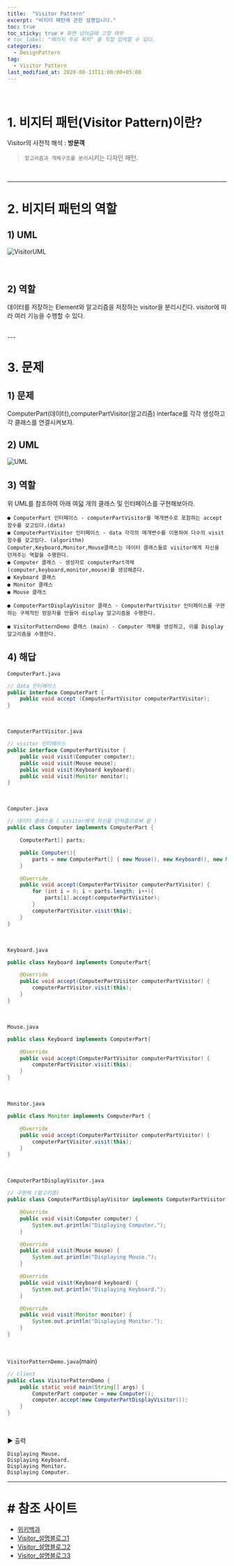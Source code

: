 ```yaml
---
title:  "Visitor Pattern"
excerpt: "비지터 패턴에 관한 설명입니다."
toc: true
toc_sticky: true # 화면 넘어갈때 고정 여부
# toc_label: "페이지 주요 목차" 를 직접 입력할 수 있다.
categories:
  - DesignPattern
tag:
  - Visitor Pattern
last_modified_at: 2020-08-13T11:00:00+05:00
---
```

<br>

# 1. 비지터 패턴(Visitor Pattern)이란? 

Visitor의 사전적 해석 : __방문객__ <br>

> `알고리즘과 객체구조를 분리`시키는 디자인 패턴. <br>

<br>

---

# 2. 비지터 패턴의 역할

## 1) UML

![VisitorUML](/assets/images/VisitorUML.png)


<br>

## 2) 역할

데이터를 저장하는 Element와 알고리즘을 저장하는 visitor을 분리시킨다.
visitor에 따라 여러 기능을 수행할 수 있다.

<br>
---

# 3. 문제

## 1) 문제
ComputerPart(데이터),computerPartVisitor(알고리즘) interface를 각각 생성하고 각 클래스를 연결시켜보자.

## 2) UML
![UML](/assets/images/Visitor_pattern_uml.jpg)

## 3) 역할
위 UML를 참조하여 아래 여덟 개의 클래스 및 인터페이스를 구현해보아라.

```
● ComputerPart 인터페이스 - computerPartVisitor를 매개변수로 포함하는 accept함수를 갖고있다.(data)
● ComputerPartVisitor 인터페이스 - data 각각의 매개변수를 이용하여 다수의 visit함수를 갖고있다. (algorithm)
Computer,Keyboard,Monitor,Mouse클래스는 데이터 클래스들로 visitor에게 자신을 던져주는 역할을 수행한다.
● Computer 클래스 - 생성자로 computerPart객체(computer,keyboard,monitor,mouse)를 생성해준다. 
● Keyboard 클래스
● Monitor 클래스
● Mouse 클래스

● ComputerPartDisplayVisitor 클래스 - ComputerPartVisitor 인터페이스를 구현하는 구체적인 방문자를 만들어 display 알고리즘을 수행한다.

● VisitorPatternDemo 클래스 (main) - Computer 객체를 생성하고, 이를 Display 알고리즘을 수행한다.

```

## 4) 해답

`ComputerPart.java`
```java
// data 인터페이스
public interface ComputerPart {
    public void accept (ComputerPartVisitor computerPartVisitor);
}
```
<br>

`ComputerPartVisitor.java`
```java
// visitor 인터페이스
public interface ComputerPartVisitor {
    public void visit(Computer computer);
    public void visit(Mouse mouse);
    public void visit(Keyboard keyboard);
    public void visit(Monitor monitor);
}

```
<br>

`Computer.java`
```java
// 데이터 클래스들 ( visitor에게 자신을 던져줌으로써 끝 )
public class Computer implements ComputerPart {

    ComputerPart[] parts;

    public Computer(){
        parts = new ComputerPart[] { new Mouse(), new Keyboard(), new Monitor() };
    }

    @Override
    public void accept(ComputerPartVisitor computerPartVisitor) {
        for (int i = 0; i < parts.length; i++){
            parts[i].accept(computerPartVisitor);
        }
        computerPartVisitor.visit(this);
    }
}
```
<br>

`Keyboard.java`
```java
public class Keyboard implements ComputerPart{

    @Override
    public void accept(ComputerPartVisitor computerPartVisitor) {
        computerPartVisitor.visit(this);
    }
}
```
<br>

`Mouse.java`
```java
public class Keyboard implements ComputerPart{

    @Override
    public void accept(ComputerPartVisitor computerPartVisitor) {
        computerPartVisitor.visit(this);
    }
}
```
<br>

`Monitor.java`
```java
public class Monitor implements ComputerPart {

    @Override
    public void accept(ComputerPartVisitor computerPartVisitor) {
        computerPartVisitor.visit(this);
    }
}
```
<br>

`ComputerPartDisplayVisitor.java`
```java
// 구현체 (알고리즘)
public class ComputerPartDisplayVisitor implements ComputerPartVisitor {

    @Override
    public void visit(Computer computer) {
        System.out.println("Displaying Computer.");
    }

    @Override
    public void visit(Mouse mouse) {
        System.out.println("Displaying Mouse.");
    }

    @Override
    public void visit(Keyboard keyboard) {
        System.out.println("Displaying Keyboard.");
    }

    @Override
    public void visit(Monitor monitor) {
        System.out.println("Displaying Monitor.");
    }   
}
```
<br>

`VisitorPatternDemo.java`(main)
```java
// client
public class VisitorPatternDemo {
    public static void main(String[] args) {
        ComputerPart computer = new Computer();
        computer.accept(new ComputerPartDisplayVisitor());
    }
}
```
<br>

▶︎ 출력
```
Displaying Mouse.
Displaying Keyboard.
Displaying Monitor.
Displaying Computer.
```

---

# # 참조 사이트

- [위키백과](https://ko.wikipedia.org/wiki/비지터_패턴)
- [Visitor_설명블로그1](https://dailyheumsi.tistory.com/216)
- [Visitor_설명블로그2](https://kunoo.tistory.com/entry/행위-패턴-Visitor-pattern-비지터-패턴)
- [Visitor_설명블로그3](https://blog.hansoolabs.com/564)


